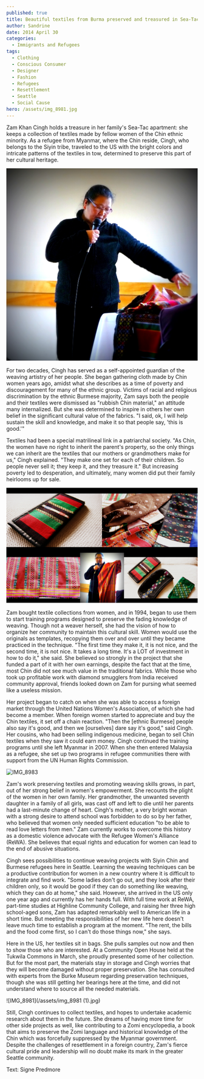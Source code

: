 ```yaml
---
published: true
title: Beautiful textiles from Burma preserved and treasured in Sea-Tac (written by Signe Predmore)
author: Sandrine
date: 2014 April 30
categories:
  - Immigrants and Refugees
tags:
  - Clothing
  - Conscious Consumer
  - Designer
  - Fashion
  - Refugees
  - Resettlement
  - Seattle
  - Social Cause
hero: /assets/img_8981.jpg
---
```

Zam Khan Cingh holds a treasure in her family's Sea-Tac apartment: she keeps a collection of textiles made by fellow women of the Chin ethnic minority. As a refugee from Myanmar, where the Chin reside, Cingh, who belongs to the Siyin tribe, traveled to the US with the bright colors and intricate patterns of the textiles in tow, determined to preserve this part of her cultural heritage.

![P1020901](/assets/p1020901.jpg?w=470)

For two decades, Cingh has served as a self-appointed guardian of the weaving artistry of her people. She began gathering cloth made by Chin women years ago, amidst what she describes as a time of poverty and discouragement for many of the ethnic group. Victims of racial and religious discrimination by the ethnic Burmese majority, Zam says both the people and their textiles were dismissed as "rubbish Chin material," an attitude many internalized. But she was determined to inspire in others her own belief in the significant cultural value of the fabrics. "I said, ok, I will help sustain the skill and knowledge, and make it so that people say, 'this is good.'"

Textiles had been a special matrilineal link in a patriarchal society. "As Chin, the women have no right to inherit the parent's property, so the only things we can inherit are the textiles that our mothers or grandmothers make for us," Cingh explained. "They make one set for each of their children. So people never sell it; they keep it, and they treasure it." But increasing poverty led to desperation, and ultimately, many women did put their family heirlooms up for sale.

![Zam Tukwila](/assets/zam-tukwila.jpg?w=470)

Zam bought textile collections from women, and in 1994, began to use them to start training programs designed to preserve the fading knowledge of weaving. Though not a weaver herself, she had the vision of how to organize her community to maintain this cultural skill. Women would use the originals as templates, recopying them over and over until they became practiced in the technique. "The first time they make it, it is not nice, and the second time, it is not nice. It takes a long time. It's a LOT of investment in how to do it," she said. She believed so strongly in the project that she funded a part of it with her own earnings, despite the fact that at the time, most Chin did not see much value in the traditional fabrics. While those who took up profitable work with diamond smugglers from India received community approval, friends looked down on Zam for pursing what seemed like a useless mission.

Her project began to catch on when she was able to access a foreign market through the United Nations Women's Association, of which she had become a member. When foreign women started to appreciate and buy the Chin textiles, it set off a chain reaction. "Then the [ethnic Burmese] people also say it's good, and then we [ourselves] dare say it's good," said Cingh. Her cousins, who had been selling indigenous medicine, began to sell Chin textiles when they saw it could earn money. Cingh continued the training programs until she left Myanmar in 2007. When she then entered Malaysia as a refugee, she set up two programs in refugee communities there with support from the UN Human Rights Commission.

![IMG_8983](/assets/img_8983.jpg?w=470)

Zam's work preserving textiles and promoting weaving skills grows, in part, out of her strong belief in women's empowerment. She recounts the plight of the women in her own family. Her grandmother, the unwanted seventh daughter in a family of all girls, was cast off and left to die until her parents had a last-minute change of heart. Cingh's mother, a very bright woman with a strong desire to attend school was forbidden to do so by her father, who believed that women only needed sufficient education "to be able to read love letters from men." Zam currently works to overcome this history as a domestic violence advocate with the Refugee Women's Alliance (ReWA). She believes that equal rights and education for women can lead to the end of abusive situations.

Cingh sees possibilities to continue weaving projects with Siyin Chin and Burmese refugees here in Seattle. Learning the weaving techniques can be a productive contribution for women in a new country where it is difficult to integrate and find work. "Some ladies don't go out, and they look after their children only, so it would be good if they can do something like weaving, which they can do at home," she said. However, she arrived in the US only one year ago and currently has her hands full. With full time work at ReWA, part-time studies at Highline Community College, and raising her three high school-aged sons, Zam has adapted remarkably well to American life in a short time. But meeting the responsibilities of her new life here doesn't leave much time to establish a program at the moment. "The rent, the bills and the food come first, so I can't do those things now," she says.

Here in the US, her textiles sit in bags. She pulls samples out now and then to show those who are interested. At a Community Open House held at the Tukwila Commons in March, she proudly presented some of her collection. But for the most part, the materials stay in storage and Cingh worries that they will become damaged without proper preservation. She has consulted with experts from the Burke Museum regarding preservation techniques, though she was still getting her bearings here at the time, and did not understand where to source all the needed materials.

![IMG_8981](/assets/img_8981 (1).jpg)

Still, Cingh continues to collect textiles, and hopes to undertake academic research about them in the future. She dreams of having more time for other side projects as well, like contributing to a Zomi encyclopedia, a book that aims to preserve the Zomi language and historical knowledge of the Chin which was forcefully suppressed by the Myanmar government. Despite the challenges of resettlement in a foreign country, Zam's fierce cultural pride and leadership will no doubt make its mark in the greater Seattle community.

Text: Signe Predmore